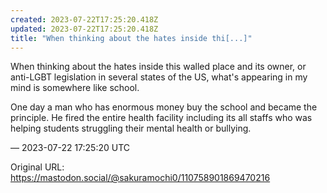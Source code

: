 ```yaml
---
created: 2023-07-22T17:25:20.418Z
updated: 2023-07-22T17:25:20.418Z
title: "When thinking about the hates inside thi[...]"
---
```


<p>When thinking about the hates inside this walled place and its owner, or anti-LGBT legislation in several states of the US, what&#39;s appearing in my mind is somewhere like school.</p><p>One day a man who has enormous money buy the school and became the principle. He fired the entire health facility including its all staffs who was helping students struggling their mental health or bullying.</p>

&mdash; 2023-07-22 17:25:20 UTC

Original URL: https://mastodon.social/@sakuramochi0/110758901869470216
